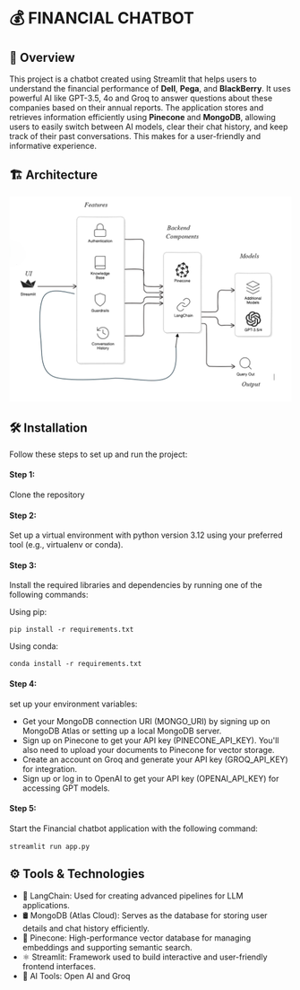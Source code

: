 # 💰 FINANCIAL CHATBOT #
## 📖 Overview ##


This project is a chatbot created using Streamlit that helps users to understand the financial performance of **Dell**, **Pega**, and **BlackBerry**. It uses powerful AI like GPT-3.5, 4o and Groq to answer questions about these companies based on their annual reports. The application stores and retrieves information efficiently using **Pinecone** and **MongoDB**, allowing users to easily switch between AI models, clear their chat history, and keep track of their past conversations. This makes for a user-friendly and informative experience.

## 🏗️ Architecture ##


![alt text](Architecture.png)

## 🛠️ Installation ##


Follow these steps to set up and run the project:

#### Step 1: ####

Clone the repository

#### Step 2: ####

Set up a virtual environment with python version 3.12 using your preferred tool (e.g., virtualenv or conda).

#### Step 3: ####

Install the required libraries and dependencies by running one of the following commands:
 
Using pip:
 
```
pip install -r requirements.txt
```
 
Using conda:
```
conda install -r requirements.txt
```
#### Step 4: ####

set up your environment variables:

- Get your MongoDB connection URI (MONGO_URI) by signing up on MongoDB Atlas or setting up a local MongoDB server.
- Sign up on Pinecone to get your API key (PINECONE_API_KEY). You'll also need to upload your documents to Pinecone for vector storage.
- Create an account on Groq and generate your API key (GROQ_API_KEY) for integration.
- Sign up or log in to OpenAI to get your API key (OPENAI_API_KEY) for accessing GPT models.

#### Step 5: ####

Start the Financial chatbot application with the following command:

``` streamlit run app.py ```

## ⚙️ Tools & Technologies ##

- 🔗 LangChain: Used for creating advanced pipelines for LLM applications.
- 🛢️ MongoDB (Atlas Cloud): Serves as the database for storing user details and chat history efficiently.
- 🌲 Pinecone: High-performance vector database for managing embeddings and supporting semantic search.
- ⚛️ Streamlit: Framework used to build interactive and user-friendly frontend interfaces.
- 🤖 AI Tools: Open AI and Groq

